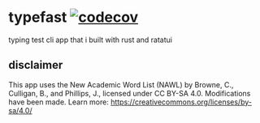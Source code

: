 # typefast [![codecov](https://codecov.io/gh/itsjustaplant/typefast/graph/badge.svg)](https://codecov.io/gh/itsjustaplant/typefast)
typing test cli app that i built with rust and ratatui

## disclaimer
This app uses the New Academic Word List (NAWL) by Browne, C., Culligan, B., and Phillips, J., licensed under CC BY-SA 4.0. Modifications have been made. Learn more: https://creativecommons.org/licenses/by-sa/4.0/
